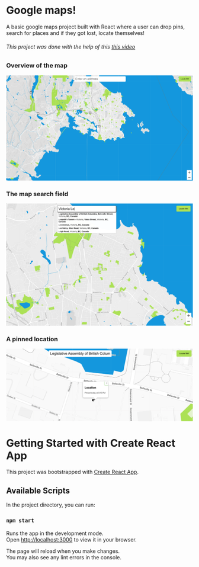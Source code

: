 # Google maps!

A basic google maps project built with React where a user can drop pins, search for places and if they got lost, locate themselves!

###### This project was done with the help of this [this video](https://www.youtube.com/watch?v=WZcxJGmLbSo)


### Overview of the map

![''](https://github.com/caseytite/GoogleMaps/blob/main/docs/Screen%20Shot%202022-03-16%20at%208.52.21%20PM.png?raw=true)

### The map search field
![''](https://github.com/caseytite/GoogleMaps/blob/main/docs/Screen%20Shot%202022-03-16%20at%208.40.29%20PM.png?raw=true)

### A pinned location

![''](https://github.com/caseytite/GoogleMaps/blob/main/docs/Screen%20Shot%202022-03-16%20at%208.40.56%20PM.png?raw=true)

# Getting Started with Create React App

This project was bootstrapped with [Create React App](https://github.com/facebook/create-react-app).

## Available Scripts

In the project directory, you can run:

### `npm start`

Runs the app in the development mode.\
Open [http://localhost:3000](http://localhost:3000) to view it in your browser.

The page will reload when you make changes.\
You may also see any lint errors in the console.
